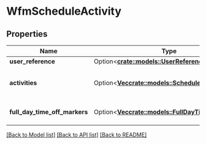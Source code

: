 # WfmScheduleActivity

## Properties

Name | Type | Description | Notes
------------ | ------------- | ------------- | -------------
**user_reference** | Option<[**crate::models::UserReference**](UserReference.md)> |  | [optional]
**activities** | Option<[**Vec<crate::models::ScheduleActivity>**](ScheduleActivity.md)> | List of user's scheduled activities | [optional][readonly]
**full_day_time_off_markers** | Option<[**Vec<crate::models::FullDayTimeOffMarker>**](FullDayTimeOffMarker.md)> | List of user's days off | [optional][readonly]

[[Back to Model list]](../README.md#documentation-for-models) [[Back to API list]](../README.md#documentation-for-api-endpoints) [[Back to README]](../README.md)


